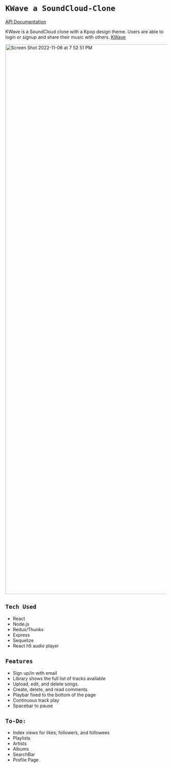 # `KWave a SoundCloud-Clone`

[API Documentation](https://github.com/kympanic/SoundCloud-Clone/wiki/API-Documentation)

KWave is a SoundCloud clone with a Kpop design theme. Users are able to login or signup and share their music with others. [KWave](https://soundcloud-dy.herokuapp.com/)

<img width="1717" alt="Screen Shot 2022-11-06 at 7 52 51 PM" src="https://user-images.githubusercontent.com/98551224/200223112-233a58b4-b3a9-4734-8c5a-313cec2873c6.png">


## `Tech Used`

- React
- Node.js
- Redux/Thunks
- Express
- Sequelize
- React h5 audio player


## `Features`
- Sign up/in with email 
- Library shows the full list of tracks available
- Upload, edit, and delete songs.
- Create, delete, and read comments
- Playbar fixed to the bottom of the page
- Continuous track play
- Spacebar to pause

## `To-Do:`
- Index views for likes, followers, and followees
- Playlists
- Artists
- Albums
- SearchBar
- Profile Page
